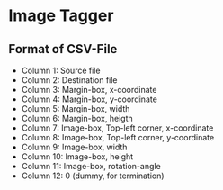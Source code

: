 
# Image Tagger

## Format of CSV-File
- Column 1: Source file
- Column 2: Destination file
- Column 3: Margin-box, x-coordinate
- Column 4: Margin-box, y-coordinate
- Column 5: Margin-box, width
- Column 6: Margin-box, heigth
- Column 7: Image-box, Top-left corner, x-coordinate
- Column 8: Image-box, Top-left corner, y-coordinate
- Column 9: Image-box, width
- Column 10: Image-box, height
- Column 11: Image-box, rotation-angle
- Column 12: 0 (dummy, for termination)

